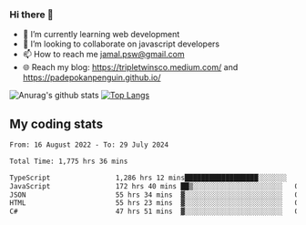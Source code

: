 ### Hi there 👋

<!--
**padepokanpenguin/padepokanpenguin** is a ✨ _special_ ✨ repository because its `README.md` (this file) appears on your GitHub profile.
-->

- 🌱 I’m currently learning  web development
- 👯 I’m looking to collaborate on javascript developers
- 📫 How to reach me jamal.psw@gmail.com
- 🌐 Reach my blog:
   https://tripletwinsco.medium.com/ and
   https://padepokanpenguin.github.io/

![Anurag's github stats](https://github-readme-stats.vercel.app/api?username=padepokanpenguin&count_private=true&disable_animations=false&show_icons=true&theme=default)
[![Top Langs](https://github-readme-stats.vercel.app/api/top-langs/?username=padepokanpenguin&theme=default&layout=compact)](https://github.com/padepokanpenguin)

## My coding stats

<!--START_SECTION:waka-->

```txt
From: 16 August 2022 - To: 29 July 2024

Total Time: 1,775 hrs 36 mins

TypeScript                1,286 hrs 12 mins██████████████████░░░░░░░   72.44 %
JavaScript                172 hrs 40 mins ██▒░░░░░░░░░░░░░░░░░░░░░░   09.72 %
JSON                      55 hrs 34 mins  ▓░░░░░░░░░░░░░░░░░░░░░░░░   03.13 %
HTML                      55 hrs 23 mins  ▓░░░░░░░░░░░░░░░░░░░░░░░░   03.12 %
C#                        47 hrs 51 mins  ▓░░░░░░░░░░░░░░░░░░░░░░░░   02.70 %
```

<!--END_SECTION:waka-->


